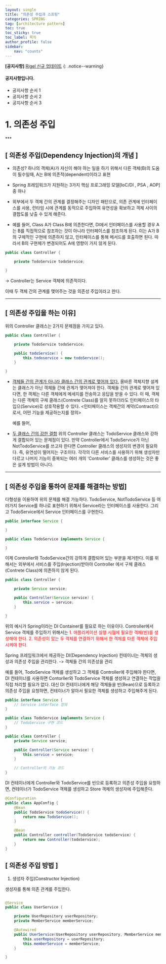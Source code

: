 ```yaml
---
layout: single
title: "의존성 주입과 스프링"
categories: SPRING
tag: [architecture pattern]
toc: true
toc_sticky: true
toc_label: 목차
author_profile: false
sidebar:
    nav: "counts"
---
```


**[공지사항]** [Rigel 신규 업데이트](https://mmistakes.github.io/minimal-mistakes/docs/quick-start-guide/)
{: .notice--warning}

<div class="notice--success">
<h4>공지사항입니다.</h4>
<ul>
    <li>공지사항 순서 1</li>
    <li>공지사항 순서 2</li>
    <li>공지사항 순서 3</li>
</ul>
</div>

<h1> 1. 의존성 주입 </h1>
***

<h2>[ 의존성 주입(Dependency Injection)의 개념 ]</h2>

- 의존성?
    하나의 객체(A)가 자신이 해야 하는 일을 하기 위해서 다른 객체(B)의 도움이 필수일때, A는 B에 의존적(dependent)이라고 표현  

- Spring 프레임워크가 지원하는 3가지 핵심 프로그래밍 모델[IoC/DI , PSA , AOP] 중 하나  


- 외부에서 두 객체 간의 관계를 결정해주는 디자인 패턴으로, 의존 관계에 인터페이스를 사용, 런타임 시에 관계를 동적으로 주입하여 유연성을 확보하고 객체 사이의 결합도를 낮출 수 있게 해준다.  

- 예를 들어, Class A가 Class B에 의존한다면, DI에서 인터페이스를 사용할 경우 A는 B를 직접적으로 참조하는 것이 아니라 인터페이스를 참조하게 된다. 이는 A가 B의 구체적인 구현에 의존하지 않고, 인터페이스를 통해 메서드를 호출하면 된다. 따라서 B의 구현체가 변경되어도 A에 영향이 가지 않게 된다.  

```java
public class Controller {

    private TodoService todoService;

}
```


-> Controller는 Service 객체에 의존적이다.  

이때 두 객체 간의 관계를 맺어주는 것을 의존성 주입이라고 한다.

***

<h2>[ 의존성 주입을 하는 이유]</h2>

위의 Controller 클래스는 2가지 문제점을 가지고 있다.

```java 
public class Controller {

    private TodoService todoService;

    public todoService() {
        this.todoservice = new todoService();
    }

}
```

- <u>객체들 간의 관계가 아니라 클래스 간의 관계로 맺어져 있다.</u>
    올바른 객체지향 설계는 클래스가 아닌 객체들 간에 관계가 맺어져야 한다. 객체들 간의 관계로 맺어져 있다면, 한 객체는 다른 객체에게 메세지를 전송하고 응답을 받을 수 있다. 이 때, 객체는 다른 객체의 구체 클래스(Contrete Class)를 알지 못하더라도 인터페이스의 타입으(Service)로 상호작용할 수 있다. <인터페이스는 객체간의 계약(Contract)으로서, 어떤 기능을 제공하는지를 정의>
    
    예를 들어, 
- <u>두 클래스 간의 강한 결합</u>
    위의 Controller 클래스는 TodoService 클래스와 강하게 결합되어 있는 문제점이 있다. 만약 Controller에서 TodoService가 아닌 NotTodoService를 쓰고자 한다면 Controller 클래스의 생성자의 변경이 필요하다. 즉, 유연성이 떨어지는 구조이다. 각각의 다른 서비스를 사용하기 위해 생성자만 다르고 나머지 기능이 중복되는 여러 개의 'Controller' 클래스를 생성하는 것은 좋은 설계 방법이 아니다.  


***

<h2> [ 의존성 주입을 통하여 문제를 해결하는 방법] </h2>

다형성을 이용하여 위의 문제를 해결 가능하다. TodoService, NotTodoService 등 여러가지 Service를 하나로 표현하기 위해서 Service라는 인터페이스를 사용한다. 그리고 TodoService에서 Service 인터페이스를 구현한다.

```java 
public interface Service {

}

public class TodoService implements Service {

}
```

이제 Controller와 TodoService간의 강하게 결합되어 있는 부분을 제거한다. 이를 위해서는 외부에서 서비스를 주입(Injection)받아야 Controller 에서 구체 클래스(Contrete Class)에 의존하지 않게 된다.

```java
public class Controller {

    private Service service;

    public Controller(Service service) {
        this.service = service;
    }

}
```

위의 예시가 Spring이라는 DI Container를 필요로 하는 이유이다. Controller에서 Service 객체를 주입하기 위해서는
<span style="color:red">1. 애플리케이션 실행 시점에 필요한 객체(빈)를 생성해야 한다. 2. 의존성이 있는 두 객체를 연결하기 위해서 한 객체를 다른 객체에 주입시켜야 한다.</span>

Spring 프레임워크에서 제공하는 DI(Dependency Injection) 컨테이너는 객체의 생성과 의존성 주입을 관리한다. -> 객체들 간의 의존성을 관리

예를 들어, TodoService 객체를 생성하고 그 객체를 Controller에 주입해야 한다면, DI 컨테이너를 사용하면 Contorller와 TodoService 객체를 생성하고 연결하는 작업을 직접 처리할 필요가 없다. 대신 DI 컨테이너에게 해당 객체들을 빈(Bean)으로 등록하고 의존성 주입을 요청하면, 컨테이너가 알아서 필요한 객체를 생성하고 주입해주게 된다.

```java
public interface Service {
    // Service interface 정의
}

public class TodoService implements Service {
    // TodoService 구현 코드
}

public class Controller {
    private Service service;

    public Controller(Service service) {
        this.service = service;
    }

    // Controller의 기능 코드
}
```

DI 컨테이너에게 Controller와 TodoService를 빈으로 등록하고 의존성 주입을 요청하면, 컨테이너가 TodoService 객체를 생성하고 Store 객체의 생성자에 주입해준다.

```java
@Configuration
public class AppConfig {
    @Bean
    public TodoService todoService() {
        return new TodoService();
    }

    @Bean
    public Controller controller(TodoService todoService) {
        return new Controller(todoService);
    }
}
```

<h2>[ 의존성 주입 방법 ]</h2>

1. 생성자 주입(Constructor Injection)

생성자를 통해 의존 관계를 주입한다.

```java

@Service
public class UserService {

    private UserRepository userRepository;
    private MemberService memberService;

    @Autowired
    public UserService(UserRepository userRepository, MemberService memberService) {
        this.userRepository = userRepository;
        this.memberService = memberService;
    }

}

```

